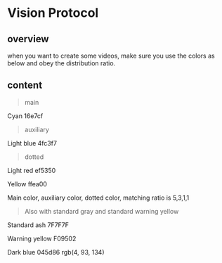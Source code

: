 # Vision Protocol
## overview

when you want to create some videos, make sure you use the colors as below and obey the distribution ratio.

## content

>  main

Cyan 16e7cf

> auxiliary

Light blue 4fc3f7

> dotted

Light red ef5350

Yellow ffea00

Main color, auxiliary color, dotted color, matching ratio is 5,3,1,1

> Also with standard gray and standard warning yellow

Standard ash 7F7F7F

Warning yellow F09502

Dark blue 045d86 rgb(4, 93, 134)
